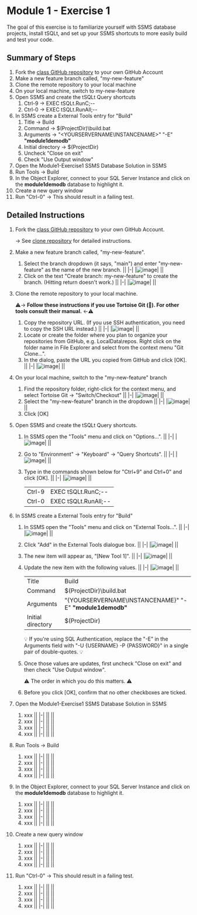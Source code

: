 # Module 1 - Exercise 1
The goal of this exercise is to familiarize yourself with SSMS database projects, install tSQLt, and set up your SSMS shortcuts to more easily build and test your code.

## Summary of Steps

1. Fork the [class GitHub repository](https://github.com/sqlity-net/dataplatform-devops-demos) to your own GitHub Account
2. Make a new feature branch called, "my-new-feature"
3. Clone the remote repository to your local machine
4. On your local machine, switch to my-new-feature
5. Open SSMS and create the tSQLt Query shortcuts
   1. Ctrl-9 → EXEC tSQLt.RunC;--
   5. Ctrl-0 → EXEC tSQLt.RunAll;--
7. In SSMS create a External Tools entry for "Build"
   1. Title → Build
   9. Command → $(ProjectDir)\build.bat
   10. Arguments → "<YOURSERVERNAME\INSTANCENAME>" "-E" **"module1demodb"**
   11. Initial directory → $(ProjectDir)
   13. Uncheck "Close on exit"
   12. Check "Use Output window"
13. Open the Module1-Exercise1 SSMS Database Solution in SSMS
14. Run Tools → Build
15. In the Object Explorer, connect to your SQL Server Instance and click on the **module1demodb** database to highlight it.
16. Create a new query window
17. Run "Ctrl-0" → This should result in a failing test.

## Detailed Instructions

1. Fork the [class GitHub repository](https://github.com/sqlity-net/dataplatform-devops-demos) to your own GitHub Account.

   → See [clone repository](../../../) for detailed instructions.
   
3. Make a new feature branch called, "my-new-feature".
   1. Select the branch dropdown (it says, "main") and enter "my-new-feature" as the name of the new branch.
      ||
      |-|
      |![image](https://user-images.githubusercontent.com/298017/113496568-e1f17580-94c8-11eb-9a56-87963d9920fb.png)|
      ||
   1. Click on the text "Create branch: my-new-feature" to create the branch. (Hitting return doesn't work.)
      ||
      |-|
      |![image](https://user-images.githubusercontent.com/298017/113496576-f3d31880-94c8-11eb-95bb-dab2ac2767aa.png)|
      ||
      
5. Clone the remote repository to your local machine.

   :warning:→ **Follow these instructions if you use Tortoise Git (:turtle:). For other tools consult their manual.** ←:warning:
   1. Copy the repository URL. (If you use SSH authentication, you need to copy the SSH URL instead.)
      ||
      |-|
      |![image](https://user-images.githubusercontent.com/298017/113496696-3ea16000-94ca-11eb-875c-d92611999733.png)|
      ||
   1. Locate or create the folder where you plan to organize your repositories from GitHub, e.g. LocalData\repos. Right click on the folder name in File Explorer and select from the context menu "Git Clone...".
   2. In the dialog, paste the URL you copied from GitHub and click [OK].
      ||
      |-|
      |![image](https://user-images.githubusercontent.com/298017/113496743-9770f880-94ca-11eb-9ef9-b608f12f3ebd.png)|
      ||
      
7. On your local machine, switch to the "my-new-feature" branch
   1. Find the repository folder, right-click for the context menu, and select Tortoise Git → "Switch/Checkout" 
      ||
      |-|
      |![image](https://user-images.githubusercontent.com/298017/113519762-5e816400-955c-11eb-845f-ff02f036b2b9.png)|
      ||
   1. Select the "my-new-feature" branch in the dropdown
      ||
      |-|
      |![image](https://user-images.githubusercontent.com/298017/113519800-94bee380-955c-11eb-8d19-0756dfeb75f7.png)|
      ||
   1. Click [OK]
9. Open SSMS and create the tSQLt Query shortcuts.
   1. In SSMS open the "Tools" menu and click on "Options...".
      ||
      |-|
      |![image](https://user-images.githubusercontent.com/298017/113520095-cb95f900-955e-11eb-8277-5bb79130a203.png)|
      ||
   1. Go to "Environment" → "Keyboard" → "Query Shortcuts".
      ||
      |-|
      |![image](https://user-images.githubusercontent.com/298017/113520136-1152c180-955f-11eb-93e3-5b9aadcee0b5.png)|
      ||
   1. Type in the commands shown below for "Ctrl+9" and Ctrl+0" and click [OK].
      ||
      |-|
      |![image](https://user-images.githubusercontent.com/298017/113520144-1b74c000-955f-11eb-9724-6a951ae8973d.png)|
      ||
      
      |||
      |-|-|
      |Ctrl-9 | EXEC tSQLt.RunC;--|
      |Ctrl-0 | EXEC tSQLt.RunAll;--|
1. In SSMS create a External Tools entry for "Build"
   1. In SSMS open the "Tools" menu and click on "External Tools...".
      ||
      |-|
      |![image](https://user-images.githubusercontent.com/298017/113520524-a5be2380-9561-11eb-8a7d-ddec52ba8cb6.png)|
      ||
   1. Click "Add" in the External Tools dialogue box.
      ||
      |-|
      |![image](https://user-images.githubusercontent.com/298017/113520527-abb40480-9561-11eb-9a52-c667c4e12b61.png)|
      ||
   1. The new item will appear as, "[New Tool 1]".
      ||
      |-|
      |![image](https://user-images.githubusercontent.com/298017/113520532-b79fc680-9561-11eb-858f-efb8091b684f.png)|
      ||
   1. Update the new item with the following values.
      ||
      |-|
      |![image](https://user-images.githubusercontent.com/298017/113520540-c4241f00-9561-11eb-9ee2-ea18067758d0.png)|
      ||

      |||
      |-|-|
      |Title|Build|
      |Command|$(ProjectDir)\build.bat|
      |Arguments|"{YOURSERVERNAME\INSTANCENAME}" "-E" **"module1demodb"**|
      |Initial directory|$(ProjectDir)|
      
      :bulb: If you're using SQL Authentication, replace the "-E" in the Arguments field with "-U {USERNAME} -P {PASSWORD}" in a single pair of double-quotes. :bulb:
      
   1. Once those values are updates, first uncheck "Close on exit" and then check "Use Output window". 
      
      :warning: The order in which you do this matters. :warning:
      
   3. Before you click [OK], confirm that no other checkboxes are ticked.

1. Open the Module1-Exercise1 SSMS Database Solution in SSMS
   1. xxx
      ||
      |-|
      ||
      ||
   1. xxx
      ||
      |-|
      ||
      ||
   1. xxx
      ||
      |-|
      ||
      ||
   1. xxx
      ||
      |-|
      ||
      ||
1. Run Tools → Build
   1. xxx
      ||
      |-|
      ||
      ||
   1. xxx
      ||
      |-|
      ||
      ||
   1. xxx
      ||
      |-|
      ||
      ||
   1. xxx
      ||
      |-|
      ||
      ||
1. In the Object Explorer, connect to your SQL Server Instance and click on the **module1demodb** database to highlight it.
   1. xxx
      ||
      |-|
      ||
      ||
   1. xxx
      ||
      |-|
      ||
      ||
   1. xxx
      ||
      |-|
      ||
      ||
   1. xxx
      ||
      |-|
      ||
      ||
1. Create a new query window
   1. xxx
      ||
      |-|
      ||
      ||
   1. xxx
      ||
      |-|
      ||
      ||
   1. xxx
      ||
      |-|
      ||
      ||
   1. xxx
      ||
      |-|
      ||
      ||
1. Run "Ctrl-0" → This should result in a failing test.
   1. xxx
      ||
      |-|
      ||
      ||
   1. xxx
      ||
      |-|
      ||
      ||
   1. xxx
      ||
      |-|
      ||
      ||
   1. xxx
      ||
      |-|
      ||
      ||
